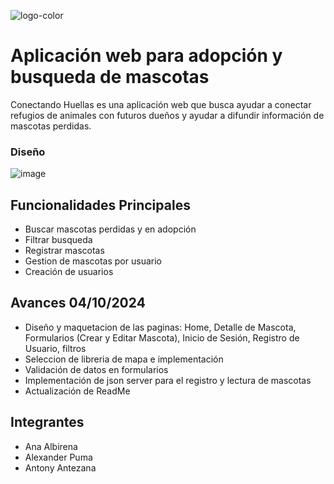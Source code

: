 ![logo-color](https://github.com/user-attachments/assets/4bfc5671-9f28-4340-a1fc-7f97d110e2f9)

# Aplicación web para adopción y busqueda de mascotas

Conectando Huellas es una aplicación web que busca ayudar a conectar refugios de animales con futuros dueños y ayudar a difundir información de mascotas perdidas.

### Diseño

![image](https://github.com/user-attachments/assets/e135dcbb-9869-41cf-a28f-5a8f23b6ecd9)

## Funcionalidades Principales

- Buscar mascotas perdidas y en adopción
- Filtrar busqueda
- Registrar mascotas
- Gestion de mascotas por usuario
- Creación de usuarios

## Avances 04/10/2024

- Diseño y maquetacion de las paginas: Home, Detalle de Mascota, Formularios (Crear y Editar Mascota), Inicio de Sesión, Registro de Usuario, filtros
- Seleccion de libreria de mapa e implementación
- Validación de datos en formularios
- Implementación de json server para el registro y lectura de mascotas
- Actualización de ReadMe

## Integrantes

- Ana Albirena
- Alexander Puma
- Antony Antezana

